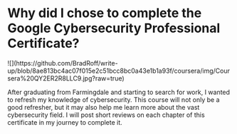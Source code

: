 <h1>Why did I chose to complete the <a hreff= "https://www.coursera.org/professional-certificates/google-cybersecurity"> Google Cybersecurity 
  Professional Certificate? </a></h1>
  ![](https://github.com/BradRoff/write-up/blob/8ae813bc4ac07f015e2c51bcc8bc0a43e1b1a93f/coursera/img/Coursera%20QY2ER2R8LLC9.jpg?raw=true)
<p>After graduating from Farmingdale and starting to search for work, I wanted to refresh my knowledge of cybersecurity. 
  This course will not only be a good refresher, but it may also help me learn more about the vast cybersecurity field. 
  I will post short reviews on each chapter of this certificate in my journey to complete it.

</p>
